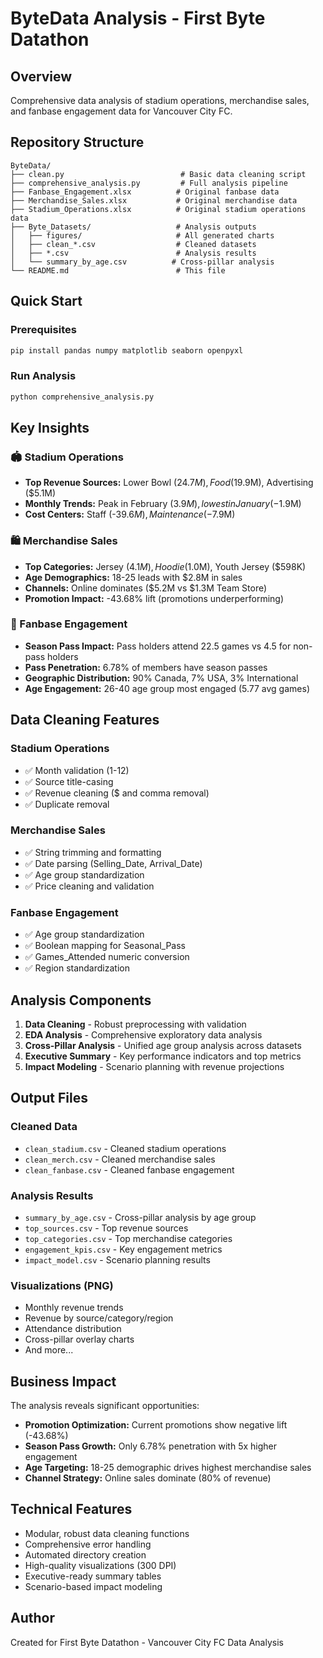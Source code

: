 # ByteData Analysis - First Byte Datathon

## Overview
Comprehensive data analysis of stadium operations, merchandise sales, and fanbase engagement data for Vancouver City FC.

## Repository Structure
```
ByteData/
├── clean.py                          # Basic data cleaning script
├── comprehensive_analysis.py         # Full analysis pipeline
├── Fanbase_Engagement.xlsx          # Original fanbase data
├── Merchandise_Sales.xlsx           # Original merchandise data
├── Stadium_Operations.xlsx          # Original stadium operations data
├── Byte_Datasets/                   # Analysis outputs
│   ├── figures/                     # All generated charts
│   ├── clean_*.csv                  # Cleaned datasets
│   ├── *.csv                        # Analysis results
│   └── summary_by_age.csv          # Cross-pillar analysis
└── README.md                        # This file
```

## Quick Start

### Prerequisites
```bash
pip install pandas numpy matplotlib seaborn openpyxl
```

### Run Analysis
```bash
python comprehensive_analysis.py
```

## Key Insights

### 🏟️ Stadium Operations
- **Top Revenue Sources:** Lower Bowl ($24.7M), Food ($19.9M), Advertising ($5.1M)
- **Monthly Trends:** Peak in February ($3.9M), lowest in January (-$1.9M)
- **Cost Centers:** Staff (-$39.6M), Maintenance (-$7.9M)

### 🛍️ Merchandise Sales
- **Top Categories:** Jersey ($4.1M), Hoodie ($1.0M), Youth Jersey ($598K)
- **Age Demographics:** 18-25 leads with $2.8M in sales
- **Channels:** Online dominates ($5.2M vs $1.3M Team Store)
- **Promotion Impact:** -43.68% lift (promotions underperforming)

### 👥 Fanbase Engagement
- **Season Pass Impact:** Pass holders attend 22.5 games vs 4.5 for non-pass holders
- **Pass Penetration:** 6.78% of members have season passes
- **Geographic Distribution:** 90% Canada, 7% USA, 3% International
- **Age Engagement:** 26-40 age group most engaged (5.77 avg games)

## Data Cleaning Features

### Stadium Operations
- ✅ Month validation (1-12)
- ✅ Source title-casing
- ✅ Revenue cleaning ($ and comma removal)
- ✅ Duplicate removal

### Merchandise Sales
- ✅ String trimming and formatting
- ✅ Date parsing (Selling_Date, Arrival_Date)
- ✅ Age group standardization
- ✅ Price cleaning and validation

### Fanbase Engagement
- ✅ Age group standardization
- ✅ Boolean mapping for Seasonal_Pass
- ✅ Games_Attended numeric conversion
- ✅ Region standardization

## Analysis Components

1. **Data Cleaning** - Robust preprocessing with validation
2. **EDA Analysis** - Comprehensive exploratory data analysis
3. **Cross-Pillar Analysis** - Unified age group analysis across datasets
4. **Executive Summary** - Key performance indicators and top metrics
5. **Impact Modeling** - Scenario planning with revenue projections

## Output Files

### Cleaned Data
- `clean_stadium.csv` - Cleaned stadium operations
- `clean_merch.csv` - Cleaned merchandise sales
- `clean_fanbase.csv` - Cleaned fanbase engagement

### Analysis Results
- `summary_by_age.csv` - Cross-pillar analysis by age group
- `top_sources.csv` - Top revenue sources
- `top_categories.csv` - Top merchandise categories
- `engagement_kpis.csv` - Key engagement metrics
- `impact_model.csv` - Scenario planning results

### Visualizations (PNG)
- Monthly revenue trends
- Revenue by source/category/region
- Attendance distribution
- Cross-pillar overlay charts
- And more...

## Business Impact

The analysis reveals significant opportunities:
- **Promotion Optimization:** Current promotions show negative lift (-43.68%)
- **Season Pass Growth:** Only 6.78% penetration with 5x higher engagement
- **Age Targeting:** 18-25 demographic drives highest merchandise sales
- **Channel Strategy:** Online sales dominate (80% of revenue)

## Technical Features

- Modular, robust data cleaning functions
- Comprehensive error handling
- Automated directory creation
- High-quality visualizations (300 DPI)
- Executive-ready summary tables
- Scenario-based impact modeling

## Author
Created for First Byte Datathon - Vancouver City FC Data Analysis
